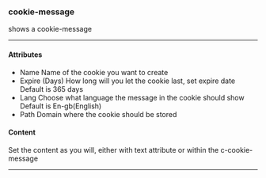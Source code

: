 
### cookie-message
shows a cookie-message

___

#### Attributes



- Name
  Name of the cookie you want to create
- Expire (Days)
  How long will you let the cookie last, set expire date
  Default is 365 days
- Lang
  Choose what language the message in the cookie should show
  Default is En-gb(English)
- Path
 Domain where the cookie should be stored


#### Content

Set the content as you will, either with text attribute or within the c-cookie-message

___
